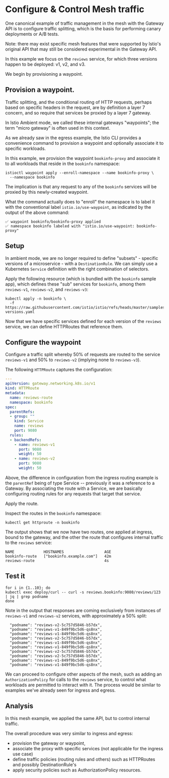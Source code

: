 # Configure & Control Mesh traffic

One canonical example of traffic management in the mesh with the Gateway API is to configure traffic splitting, which is the basis for performing canary deployments or A/B tests.

Note:  there may exist specific mesh features that were supported by Istio's original API that may still be considered experimental in the Gateway API.

In this example we focus on the `reviews` service, for which three versions happen to be deployed: v1, v2, and v3.

We begin by provisioning a waypoint.

## Provision a waypoint.

Traffic splitting, and the conditional routing of HTTP requests, perhaps based on specific headers in the request, are by definition a layer 7 concern, and so require that services be proxied by a layer 7 gateway.

In Istio Ambient mode, we called these internal gateways "waypoints"; the term "micro gateway" is often used in this context.

As we already saw in the egress example, the Istio CLI provides a convenience command to provision a waypoint and optionally associate it to specific workloads.

In this example, we provision the waypoint `bookinfo-proxy` and associate it to all workloads that reside in the `bookinfo` namespace:

```shell
istioctl waypoint apply --enroll-namespace --name bookinfo-proxy \
  --namespace bookinfo
```

The implication is that any request to any of the `bookinfo` services will be proxied by this newly-created waypoint.

What the command actually does to "enroll" the namespace is to label it with the conventional label `istio.io/use-waypoint`, as indicated by the output of the above command:

```console
✅ waypoint bookinfo/bookinfo-proxy applied
✅ namespace bookinfo labeled with "istio.io/use-waypoint: bookinfo-proxy"
```

## Setup

In ambient mode, we are no longer required to define "subsets" - specific versions of a microservice - with a `DestinationRule`.
We can simply use a Kubernetes `Service` definition with the right combination of selectors.

Apply the following resource (which is bundled with the `bookinfo` sample app), which defines these "sub" services for `bookinfo`, among them `reviews-v1`, `reviews-v2`, and `reviews-v3`:

```shell
kubectl apply -n bookinfo \
  -f https://raw.githubusercontent.com/istio/istio/refs/heads/master/samples/bookinfo/platform/kube/bookinfo-versions.yaml
```

Now that we have specific services defined for each version of the `reviews` service, we can define HTTPRoutes that reference them.

## Configure the waypoint

Configure a traffic split whereby 50% of requests are routed to the service `reviews-v1` and 50% to `reviews-v2` (implying none to `reviews-v3`).

The following `HTTPRoute` captures the configuration:

```yaml
---
apiVersion: gateway.networking.k8s.io/v1
kind: HTTPRoute
metadata:
  name: reviews-route
  namespace: bookinfo
spec:
  parentRefs:
  - group: ""
    kind: Service
    name: reviews
    port: 9080
  rules:
  - backendRefs:
    - name: reviews-v1
      port: 9080
      weight: 50
    - name: reviews-v2
      port: 9080
      weight: 50
```

Above, the difference in configuration from the ingress routing example is the `parentRef` being of type Service -- previously it was a reference to a Gateway.
By associating the route with a Service, we are basically configuring routing rules for any requests that target that service.

Apply the route.

Inspect the routes in the `bookinfo` namespace:

```shell
kubectl get httproute -n bookinfo
```

The output shows that we now have two routes, one applied at ingress, bound to the gateway, and the other the route that configures internal traffic to the `reviews` service:

```console
NAME             HOSTNAMES                  AGE
bookinfo-route   ["bookinfo.example.com"]   42m
reviews-route                               4s
```

## Test it

```shell
for i in {1..10}; do
kubectl exec deploy/curl -- curl -s reviews.bookinfo:9080/reviews/123 | jq | grep podname
done
```

Note in the output that responses are coming exclusively from instances of `reviews-v1` and `reviews-v2` services, with approximately a 50% split:

```console
  "podname": "reviews-v2-5c757d5846-b57dx",
  "podname": "reviews-v1-849f9bc5d6-qs8nx",
  "podname": "reviews-v1-849f9bc5d6-qs8nx",
  "podname": "reviews-v2-5c757d5846-b57dx",
  "podname": "reviews-v1-849f9bc5d6-qs8nx",
  "podname": "reviews-v1-849f9bc5d6-qs8nx",
  "podname": "reviews-v2-5c757d5846-b57dx",
  "podname": "reviews-v2-5c757d5846-b57dx",
  "podname": "reviews-v1-849f9bc5d6-qs8nx",
  "podname": "reviews-v1-849f9bc5d6-qs8nx",
```

We can proceed to configure other aspects of the mesh, such as adding an `AuthorizationPolicy` for calls to the `reviews` service, to control what workloads are permitted to interact with it.  The process would be similar to examples we've already seen for ingress and egress.

## Analysis

In this mesh example, we applied the same API, but to control internal traffic.

The overall procedure was very similar to ingress and egress:

- provision the gateway or waypoint,
- associate the proxy with specific services (not applicable for the ingress use case)
- define traffic policies (routing rules and others) such as HTTPRoutes and possibly DestinationRule's
- apply security policies such as AuthorizationPolicy resources.

